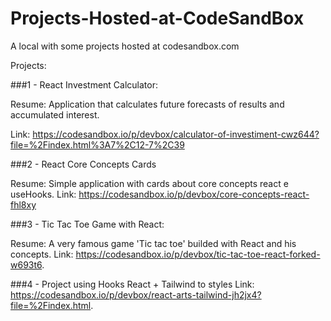 # Projects-Hosted-at-CodeSandBox
A local with some projects hosted at codesandbox.com

Projects:


###1 - React Investment Calculator:


Resume: Application that calculates future forecasts of results and accumulated interest.

Link: https://codesandbox.io/p/devbox/calculator-of-investiment-cwz644?file=%2Findex.html%3A7%2C12-7%2C39


###2 - React Core Concepts Cards


Resume: Simple application with cards about core concepts react e useHooks.
Link: https://codesandbox.io/p/devbox/core-concepts-react-fhl8xy

###3 - Tic Tac Toe Game with React:


Resume: A very famous game 'Tic tac toe' builded with React and his concepts.
Link: https://codesandbox.io/p/devbox/tic-tac-toe-react-forked-w693t6.

###4 - Project using Hooks React + Tailwind to styles
Link: https://codesandbox.io/p/devbox/react-arts-tailwind-jh2jx4?file=%2Findex.html.

